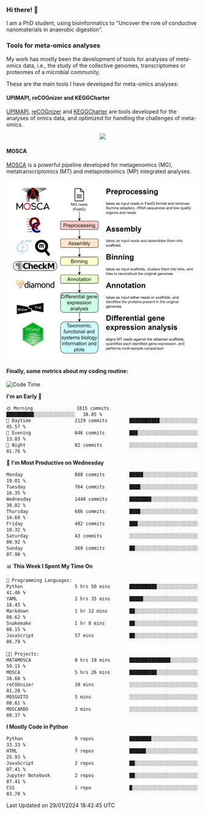 ### Hi there! 👋

I am a PhD student, using bioinformatics to "Uncover the role of conductive nanomaterials in anaerobic digestion".

### Tools for meta-omics analyses

My work has mostly been the development of tools for analyses of meta-omics data, i.e., the study of the collective genomes, transcriptomes or proteomes of a microbial community.

These are the main tools I have developed for meta-omics analyses:

#### UPIMAPI, reCOGnizer and KEGGCharter

[UPIMAPI](https://github.com/iquasere/UPIMAPI), [reCOGnizer](https://github.com/iquasere/reCOGnizer) and [KEGGCharter](https://github.com/iquasere/KEGGCharter) are tools developed for the analyses of omics data, and optimized for handling the challenges of meta-omics.

<p align="center">
    <img src="assets/annotation_paper.png">
</p>

#### MOSCA

[MOSCA](https://github.com/iquasere/MOSCA) is a powerful pipeline developed for metagenomics (MG), metatranscriptomics (MT) and metaproteomics (MP) integrated analyses.

<p align="center">
    <img src="assets/mosca_workflow.png" align="center" width="700">
</p>


#### Finally, some metrics about my coding routine:

<!--START_SECTION:waka-->
![Code Time](http://img.shields.io/badge/Code%20Time-808%20hrs%2059%20mins-blue)

**I'm an Early 🐤** 

```text
🌞 Morning                1815 commits        ██████████░░░░░░░░░░░░░░░   38.85 % 
🌆 Daytime                2129 commits        ███████████░░░░░░░░░░░░░░   45.57 % 
🌃 Evening                646 commits         ███░░░░░░░░░░░░░░░░░░░░░░   13.83 % 
🌙 Night                  82 commits          ░░░░░░░░░░░░░░░░░░░░░░░░░   01.76 % 
```
📅 **I'm Most Productive on Wednesday** 

```text
Monday                   888 commits         █████░░░░░░░░░░░░░░░░░░░░   19.01 % 
Tuesday                  764 commits         ████░░░░░░░░░░░░░░░░░░░░░   16.35 % 
Wednesday                1440 commits        ████████░░░░░░░░░░░░░░░░░   30.82 % 
Thursday                 686 commits         ████░░░░░░░░░░░░░░░░░░░░░   14.68 % 
Friday                   482 commits         ███░░░░░░░░░░░░░░░░░░░░░░   10.32 % 
Saturday                 43 commits          ░░░░░░░░░░░░░░░░░░░░░░░░░   00.92 % 
Sunday                   369 commits         ██░░░░░░░░░░░░░░░░░░░░░░░   07.90 % 
```


📊 **This Week I Spent My Time On** 

```text
💬 Programming Languages: 
Python                   5 hrs 50 mins       ██████████░░░░░░░░░░░░░░░   41.46 % 
YAML                     2 hrs 35 mins       █████░░░░░░░░░░░░░░░░░░░░   18.43 % 
Markdown                 1 hr 12 mins        ██░░░░░░░░░░░░░░░░░░░░░░░   08.62 % 
Snakemake                1 hr 8 mins         ██░░░░░░░░░░░░░░░░░░░░░░░   08.15 % 
JavaScript               57 mins             ██░░░░░░░░░░░░░░░░░░░░░░░   06.79 % 

🐱‍💻 Projects: 
MATAMOSCA                8 hrs 19 mins       ███████████████░░░░░░░░░░   59.15 % 
MOSCA                    5 hrs 26 mins       ██████████░░░░░░░░░░░░░░░   38.68 % 
reCOGnizer               10 mins             ░░░░░░░░░░░░░░░░░░░░░░░░░   01.20 % 
MOSGUITO                 5 mins              ░░░░░░░░░░░░░░░░░░░░░░░░░   00.61 % 
MOSCARDO                 3 mins              ░░░░░░░░░░░░░░░░░░░░░░░░░   00.37 % 
```

**I Mostly Code in Python** 

```text
Python                   9 repos             ████████░░░░░░░░░░░░░░░░░   33.33 % 
HTML                     7 repos             ██████░░░░░░░░░░░░░░░░░░░   25.93 % 
JavaScript               2 repos             ██░░░░░░░░░░░░░░░░░░░░░░░   07.41 % 
Jupyter Notebook         2 repos             ██░░░░░░░░░░░░░░░░░░░░░░░   07.41 % 
CSS                      1 repo              █░░░░░░░░░░░░░░░░░░░░░░░░   03.70 % 
```




 Last Updated on 29/01/2024 18:42:45 UTC
<!--END_SECTION:waka-->
